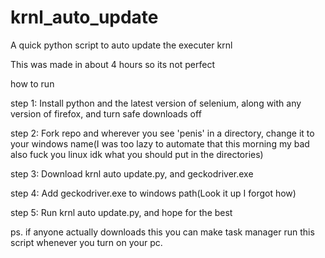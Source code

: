 # krnl_auto_update
A quick python script to auto update the executer krnl



This was made in about 4 hours so its not perfect

how to run

step 1: Install python and the latest version of selenium, along with any version of firefox, and turn safe downloads off

step 2: Fork repo and wherever you see 'penis' in a directory, change it to your windows name(I was too lazy to automate that this morning my bad also fuck you linux idk what you should put in the directories)

step 3: Download krnl auto update.py, and geckodriver.exe

step 4: Add geckodriver.exe to windows path(Look it up I forgot how)

step 5: Run krnl auto update.py, and hope for the best

ps. if anyone actually downloads this you can make task manager run this script whenever you turn on your pc.
